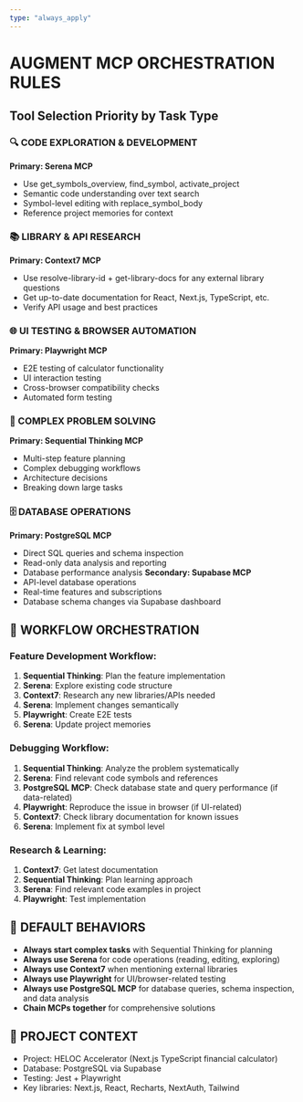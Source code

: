 ```yaml
---
type: "always_apply"
---
```


# AUGMENT MCP ORCHESTRATION RULES

## Tool Selection Priority by Task Type

### 🔍 CODE EXPLORATION & DEVELOPMENT
**Primary: Serena MCP**
- Use get_symbols_overview, find_symbol, activate_project
- Semantic code understanding over text search
- Symbol-level editing with replace_symbol_body
- Reference project memories for context

### 📚 LIBRARY & API RESEARCH  
**Primary: Context7 MCP**
- Use resolve-library-id + get-library-docs for any external library questions
- Get up-to-date documentation for React, Next.js, TypeScript, etc.
- Verify API usage and best practices

### 🌐 UI TESTING & BROWSER AUTOMATION
**Primary: Playwright MCP**
- E2E testing of calculator functionality
- UI interaction testing
- Cross-browser compatibility checks
- Automated form testing

### 🧠 COMPLEX PROBLEM SOLVING
**Primary: Sequential Thinking MCP**
- Multi-step feature planning
- Complex debugging workflows
- Architecture decisions
- Breaking down large tasks

### 🗄️ DATABASE OPERATIONS
**Primary: PostgreSQL MCP**
- Direct SQL queries and schema inspection
- Read-only data analysis and reporting
- Database performance analysis
**Secondary: Supabase MCP**
- API-level database operations
- Real-time features and subscriptions
- Database schema changes via Supabase dashboard

## 🔄 WORKFLOW ORCHESTRATION

### Feature Development Workflow:
1. **Sequential Thinking**: Plan the feature implementation
2. **Serena**: Explore existing code structure
3. **Context7**: Research any new libraries/APIs needed
4. **Serena**: Implement changes semantically
5. **Playwright**: Create E2E tests
6. **Serena**: Update project memories

### Debugging Workflow:
1. **Sequential Thinking**: Analyze the problem systematically
2. **Serena**: Find relevant code symbols and references
3. **PostgreSQL MCP**: Check database state and query performance (if data-related)
4. **Playwright**: Reproduce the issue in browser (if UI-related)
5. **Context7**: Check library documentation for known issues
6. **Serena**: Implement fix at symbol level

### Research & Learning:
1. **Context7**: Get latest documentation
2. **Sequential Thinking**: Plan learning approach
3. **Serena**: Find relevant code examples in project
4. **Playwright**: Test implementation

## 🎯 DEFAULT BEHAVIORS

- **Always start complex tasks** with Sequential Thinking for planning
- **Always use Serena** for code operations (reading, editing, exploring)
- **Always use Context7** when mentioning external libraries
- **Always use Playwright** for UI/browser-related testing
- **Always use PostgreSQL MCP** for database queries, schema inspection, and data analysis
- **Chain MCPs together** for comprehensive solutions

## 🚀 PROJECT CONTEXT
- Project: HELOC Accelerator (Next.js TypeScript financial calculator)
- Database: PostgreSQL via Supabase
- Testing: Jest + Playwright
- Key libraries: Next.js, React, Recharts, NextAuth, Tailwind
